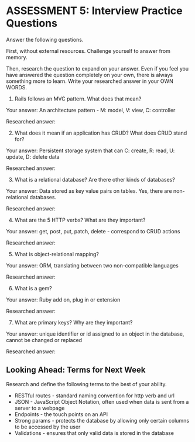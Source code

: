 # ASSESSMENT 5: Interview Practice Questions
Answer the following questions.

First, without external resources. Challenge yourself to answer from memory.

Then, research the question to expand on your answer. Even if you feel you have answered the question completely on your own, there is always something more to learn. Write your researched answer in your OWN WORDS.

1. Rails follows an MVC pattern. What does that mean?

  Your answer: An architecture pattern - M: model, V: view, C: controller

  Researched answer:



2. What does it mean if an application has CRUD? What does CRUD stand for?

  Your answer: Persistent storage system that can C: create, R: read, U: update, D: delete data

  Researched answer:



3. What is a relational database? Are there other kinds of databases?

  Your answer: Data stored as key value pairs on tables. Yes, there are non-relational databases.

  Researched answer:



4. What are the 5 HTTP verbs? What are they important?

  Your answer: get, post, put, patch, delete - correspond to CRUD actions

  Researched answer:



5. What is object-relational mapping?

  Your answer: ORM, translating between two non-compatible languages

  Researched answer:



6. What is a gem?

  Your answer: Ruby add on, plug in or extension

  Researched answer:



7. What are primary keys? Why are they important?

  Your answer: unique identifier or id assigned to an object in the database, cannot be changed or replaced

  Researched answer:



## Looking Ahead: Terms for Next Week

Research and define the following terms to the best of your ability.
- RESTful routes - standard naming convention for http verb and url
- JSON - JavaScript Object Notation, often used when data is sent from a server to a webpage
- Endpoints - the touch points on an API
- Strong params - protects the database by allowing only certain columns to be accessed by the user
- Validations - ensures that only valid data is stored in the database
